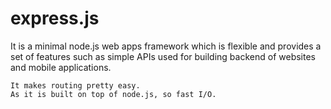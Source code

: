 # express.js

It is a minimal node.js web apps framework which is flexible and provides a set of features such as simple APIs used for building backend of websites and mobile applications.


    It makes routing pretty easy.
    As it is built on top of node.js, so fast I/O.
